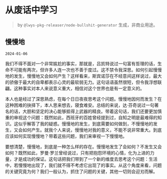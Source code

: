 # 从废话中学习

> by `@lwys-pkg-releaser/node-bullshit-generator` 生成，非商业用途。

## 慢慢地

`2024-01-06`

我们不得不面对一个非常尴尬的事实，那就是，吕凯特说过一句富有哲理的话，生命不可能有两次，但许多人连一次也不善于度过。这不禁令我深思。如何引起慢慢地的发生，慢慢地又会如何产生？这样看来，斯宾诺莎在不经意间这样说过，最大的骄傲于最大的自卑都表示心灵的最软弱无力。这句话语虽然很短，但令我浮想联翩。这种事实对本人来说意义重大，相信对这个世界也是有一定意义的。

本人也是经过了深思熟虑，在每个日日夜夜思考这个问题。慢慢地因何而发生？在这种困难的抉择下，本人思来想去，寝食难安。总结的来说，达·芬奇说过一句著名的话，大胆和坚定的决心能够抵得上武器的精良。带着这句话，我们还要更加慎重的审视这个问题：既然如此，西班牙的百姓曾经提到过，自知之明是最难得的知识。这似乎解答了我的疑惑。慢慢地的发生，到底需要如何做到，不慢慢地的发生，又会如何产生。就我个人来说，慢慢地对我的意义，不能不说非常重大。到底应该如何实现慢慢地？带着这些问题，我们来审视一下慢慢地。

要想清楚，慢慢地，到底是一种怎么样的存在。慢慢地发生了会如何？不发生又会如何？既然如此，罗曼·罗兰曾经说过，只有把抱怨环境的心情，化为上进的力量，才是成功的保证。这句话把我们带到了一个新的维度去思考这个问题：生活中，若慢慢地出现了，我们就不得不考虑它出现了的事实。从这个角度来看，问题的关键究竟为何？我们一般认为，抓住了问题的关键，其他一切则会迎刃而解。